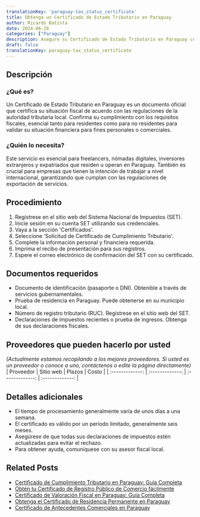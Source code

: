 ```yaml
---
translationKey: 'paraguay-tax_status_certificate'
title: Obtenga un Certificado de Estado Tributario en Paraguay
author: Ricardo Batista
date: 2024-06-28
categories: ["Paraguay"]
description: Asegure su Certificado de Estado Tributario en Paraguay con nuestra guía. Navegue el proceso sin inconvenientes y asegure el cumplimiento.
draft: false
translationKey: paraguay-tax_status_certificate
---
```


## Descripción
### ¿Qué es?
Un Certificado de Estado Tributario en Paraguay es un documento oficial que certifica su situación fiscal de acuerdo con las regulaciones de la autoridad tributaria local. Confirma su cumplimiento con los requisitos fiscales, esencial tanto para residentes como para no residentes para validar su situación financiera para fines personales o comerciales.

### ¿Quién lo necesita?
Este servicio es esencial para freelancers, nómadas digitales, inversores extranjeros y expatriados que residen u operan en Paraguay. También es crucial para empresas que tienen la intención de trabajar a nivel internacional, garantizando que cumplan con las regulaciones de exportación de servicios.

## Procedimiento

1. Regístrese en el sitio web del Sistema Nacional de Impuestos (SET).
2. Inicie sesión en su cuenta SET utilizando sus credenciales.
3. Vaya a la sección 'Certificados'.
4. Seleccione 'Solicitud de Certificado de Cumplimiento Tributario'.
5. Complete la información personal y financiera requerida.
6. Imprima el recibo de presentación para sus registros.
7. Espere el correo electrónico de confirmación del SET con su certificado.


## Documentos requeridos

- Documento de identificación (pasaporte o DNI). Obtenible a través de servicios gubernamentales.
- Prueba de residencia en Paraguay. Puede obtenerse en su municipio local.
- Número de registro tributario (RUC). Regístrese en el sitio web del SET.
- Declaraciones de impuestos recientes o prueba de ingresos. Obtenga de sus declaraciones fiscales.


## Proveedores que pueden hacerlo por usted
_(Actualmente estamos recopilando a los mejores proveedores. Si usted es un proveedor o conoce a uno, contáctenos o edite la página directamente)_
| Proveedor       |     Sitio web     |     Plazos    |       Costo      |
| :-------------: | :-------------: |  :-------------: | :-------------: |

## Detalles adicionales

- El tiempo de procesamiento generalmente varía de unos días a una semana.
- El certificado es válido por un período limitado, generalmente seis meses.
- Asegúrese de que todas sus declaraciones de impuestos estén actualizadas para evitar el rechazo.
- Para obtener ayuda, comuníquese con su asesor fiscal local.


## Related Posts

- [Certificado de Cumplimiento Tributario en Paraguay: Guía Completa](https://tramitit.com/es/guides/paraguay/certificado_de_cumplimiento_tributario/)
- [Obtén tu Certificado de Registro Público de Comercio fácilmente](https://tramitit.com/es/guides/paraguay/certificado_de_inscripción_en_el_registro_público_de_comercio/)
- [Certificado de Valoración Fiscal en Paraguay: Guía Completa](https://tramitit.com/es/guides/paraguay/certificado_de_avalúo_fiscal/)
- [Obtenga el Certificado de Residencia Permanente en Paraguay](https://tramitit.com/es/guides/paraguay/certificado_de_residencia_permanente/)
- [Certificado de Antecedentes Comerciales en Paraguay](https://tramitit.com/es/guides/paraguay/certificado_de_antecedentes_comerciales/)